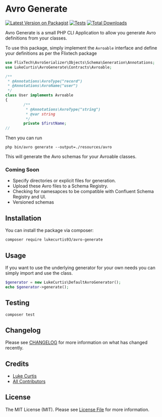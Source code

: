 # Avro Generate

[![Latest Version on Packagist](https://img.shields.io/packagist/v/lukecurtis93/avro-generate.svg?style=flat-square)](https://packagist.org/packages/lukecurtis93/avro-generate)
[![Tests](https://github.com/lukecurtis93/avro-generate/actions/workflows/run-tests.yml/badge.svg?branch=main)](https://github.com/lukecurtis93/avro-generate/actions/workflows/run-tests.yml)
[![Total Downloads](https://img.shields.io/packagist/dt/lukecurtis93/avro-generate.svg?style=flat-square)](https://packagist.org/packages/lukecurtis93/avro-generate)

Avro Generate is a small PHP CLI Application to allow you generate Avro definitions from your classes.

To use this package, simply implement the `Avroable` interface and define your definitions as per the Flixtech package

```php
use FlixTech\AvroSerializer\Objects\Schema\Generation\Annotations;
use LukeCurtis\AvroGenerate\Contracts\Avroable;

/**
 * @Annotations\AvroType("record")
 * @Annotations\AvroName("user")
 */
class User implements Avroable
{
        /**
         * @Annotations\AvroType("string")
         * @var string
         */
        private $firstName;
//
```

Then you can run

```
php bin/avro generate --output=./resources/avro
```

This will generate the Avro schemas for your Avroable classes.

### Coming Soon
- Specify directories or explicit files for generation.
- Upload these Avro files to a Schema Registry.
- Checking for namesapces to be compatible with Confluent Schema Registry and UI.
- Versioned schemas

## Installation

You can install the package via composer:

```bash
composer require lukecurtis93/avro-generate
```

## Usage

If you want to use the underlying generator for your own needs you can simply import and use the class.

```php
$generator = new LukeCurtis\DefaultAvroGenerator();
echo $generator->generate();
```

## Testing

```bash
composer test
```

## Changelog

Please see [CHANGELOG](CHANGELOG.md) for more information on what has changed recently.

## Credits

- [Luke Curtis](https://github.com/lukecurtis93)
- [All Contributors](../../contributors)

## License

The MIT License (MIT). Please see [License File](LICENSE.md) for more information.
